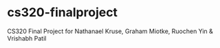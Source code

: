 # cs320-finalproject
CS320 Final Project for Nathanael Kruse, Graham Miotke, Ruochen Yin &amp; Vrishabh Patil
